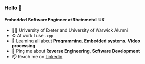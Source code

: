 ### Hello 👋

#### Embedded Software Engineer at Rheinmetall UK
- 👨‍🎓 University of Exeter and University of Warwick Alumni
- ⚙️ At work I use `.cpp`
- 🌱 Learning all about **Programming**, **Embedded systems**, **Video processing**
- 💬 Ping me about **Reverse Engineering**, **Software Development**
- 📫 Reach me on [Linkedin](https://www.linkedin.com/in/lawrencecatapang)

<!---
lawrencec98/lawrencec98 is a ✨ special ✨ repository because its `README.md` (this file) appears on your GitHub profile.
You can click the Preview link to take a look at your changes.
--->
